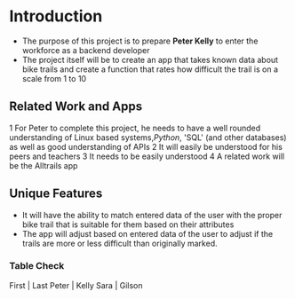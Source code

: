 # Introduction

- The purpose of this project is to prepare **Peter Kelly** to enter the workforce as a backend developer
- The project itself will be to create an app that takes known data about bike trails and create a function that rates how difficult the trail is on a scale from 1 to 10

## Related Work and Apps

1 For Peter to complete this project, he needs to have a well rounded understanding of Linux based systems,*Python*, 'SQL' (and other databases) as well as good understanding of APIs
2 It will easily be understood for his peers and teachers
3 It needs to be easily understood
4 A related work will be the Alltrails app

## Unique Features
- It will have the ability to match entered data of the user with the proper bike trail that is suitable for them based on their attributes
- The app will adjust based on entered data of the user to adjust if the trails are more or less difficult than originally marked.

### Table Check

First | Last
Peter | Kelly
Sara  | Gilson


